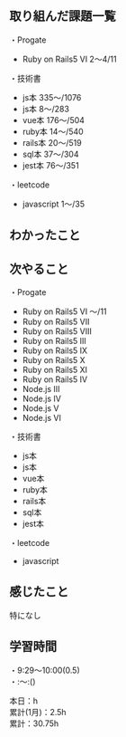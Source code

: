 ## 取り組んだ課題一覧
・Progate 
- Ruby on Rails5 VI 2〜4/11

・技術書
- js本 335〜/1076
- js本 8〜/283
- vue本 176〜/504
- ruby本 14〜/540
- rails本 20〜/519
- sql本 37〜/304
- jest本 76〜/351

・leetcode
- javascript 1〜/35

## わかったこと　　

## 次やること　　
・Progate 
- Ruby on Rails5 VI 〜/11
- Ruby on Rails5 VII
- Ruby on Rails5 VIII
- Ruby on Rails5 III
- Ruby on Rails5 IX
- Ruby on Rails5 X
- Ruby on Rails5 XI
- Ruby on Rails5 IV
- Node.js III
- Node.js IV
- Node.js V
- Node.js VI

・技術書
- js本
- js本
- vue本
- ruby本
- rails本
- sql本
- jest本

・leetcode
- javascript

## 感じたこと
特になし

## 学習時間
・9:29〜10:00(0.5)  
・:〜:()  

本日：h  
累計(1月)：2.5h  
累計：30.75h
